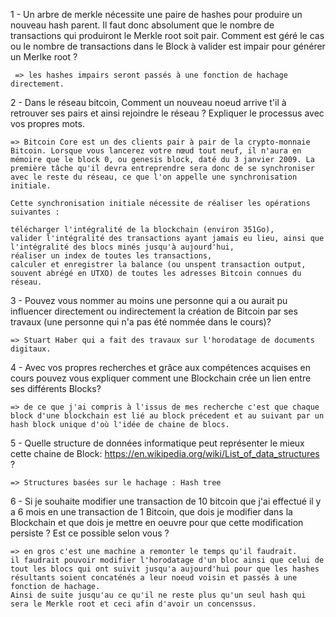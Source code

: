 1 - Un arbre de merkle nécessite une paire de hashes pour produire un nouveau hash parent. Il faut donc absolument que le nombre de transactions qui produiront le Merkle root soit pair. Comment est géré le cas ou le nombre de transactions dans le Block à valider est impair pour générer un Merlke root ?

     => les hashes impairs seront passés à une fonction de hachage directement.

2 - Dans le réseau bitcoin, Comment un nouveau noeud arrive t'il à retrouver ses pairs et ainsi rejoindre le réseau ? Expliquer le processus avec vos propres mots.

    => Bitcoin Core est un des clients pair à pair de la crypto-monnaie Bitcoin. Lorsque vous lancerez votre nœud tout neuf, il n'aura en mémoire que le block 0, ou genesis block, daté du 3 janvier 2009. La première tâche qu'il devra entreprendre sera donc de se synchroniser avec le reste du réseau, ce que l'on appelle une synchronisation initiale.

    Cette synchronisation initiale nécessite de réaliser les opérations suivantes :

    télécharger l'intégralité de la blockchain (environ 351Go),
    valider l'intégralité des transactions ayant jamais eu lieu, ainsi que l'intégralité des blocs minés jusqu'à aujourd'hui,
    réaliser un index de toutes les transactions,
    calculer et enregistrer la balance (ou unspent transaction output, souvent abrégé en UTXO) de toutes les adresses Bitcoin connues du réseau.

3 - Pouvez vous nommer au moins une personne qui a ou aurait pu influencer directement ou indirectement la création de Bitcoin par ses travaux (une personne qui n'a pas été nommée dans le cours)?

    => Stuart Haber qui a fait des travaux sur l'horodatage de documents digitaux.

4 - Avec vos propres recherches et grâce aux compétences acquises en cours pouvez vous expliquer comment une Blockchain crée un lien entre ses différents Blocks?

    => de ce que j'ai compris à l'issus de mes recherche c'est que chaque block d'une blockchain est lié au block précedent et au suivant par un hash block unique d'où l'idée de chaine de blocs.

5 - Quelle structure de données informatique peut représenter le mieux cette chaine de Block: https://en.wikipedia.org/wiki/List_of_data_structures ?

    => Structures basées sur le hachage : Hash tree

6 - Si je souhaite modifier une transaction de 10 bitcoin que j'ai effectué il y a 6 mois en une transaction de 1 Bitcoin, que dois je modifier dans la Blockchain et que dois je mettre en oeuvre pour que cette modification persiste ?
Est ce possible selon vous ?

    => en gros c'est une machine a remonter le temps qu'il faudrait.
    il faudrait pouvoir modifier l'horodatage d'un bloc ainsi que celui de tout les blocs qui ont suivit jusqu'a aujourd'hui pour que les hashes résultants soient concaténés a leur noeud voisin et passés à une fonction de hachage.
    Ainsi de suite jusqu'au ce qu'il ne reste plus qu'un seul hash qui sera le Merkle root et ceci afin d'avoir un concenssus.